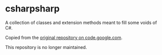 csharpsharp
===========

A collection of classes and extension methods meant to fill some voids of C#.

Copied from the [original repository on code.google.com](https://code.google.com/p/csharpsharp/).

This repository is no longer maintained.
